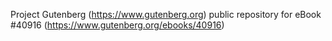Project Gutenberg (https://www.gutenberg.org) public repository for eBook #40916 (https://www.gutenberg.org/ebooks/40916)
